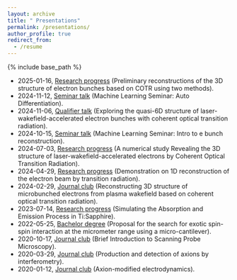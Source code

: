 ```yaml
---
layout: archive
title: " Presentations"
permalink: /presentations/
author_profile: true
redirect_from:
  - /resume
---
```


{% include base_path %}
* 2025-01-16, [Research progress](https://ze-ouyang.github.io/files/20250116%20First%20NNCOTR.pdf) (Preliminary reconstructions of the 3D structure of electron bunches based on COTR using two methods).    
* 2024-11-12, [Seminar talk](https://ze-ouyang.github.io/files/20241112%20ML%20Auto%20Diff.pdf) (Machine Learning Seminar: Auto Differentiation).  
* 2024-11-06, [Qualifier talk](https://ze-ouyang.github.io/files/20241106%20(Short)Ze%20Ouyang%20Qualifier%20Talk.pdf) (Exploring the quasi-6D structure of laser-wakefield-accelerated electron bunches with coherent optical transition radiation).  
* 2024-10-15, [Seminar talk](https://ze-ouyang.github.io/files/20241015%20ML%20seminar%20intro%20to%20e%20bunch%20reconstruction.pdf) (Machine Learning Seminar: Intro to e bunch reconstruction).  
* 2024-07-03, [Research progress](https://ze-ouyang.github.io/files/20240704%20A%20numerical%20study%20Revealing%20the%203D%20structure%20of%20laser-wakefield-accelerated%20electrons%20by%20Coherent%20Optical%20Transition%20Radiation.pdf) (A numerical study Revealing the 3D structure of laser-wakefield-accelerated electrons by Coherent Optical Transition Radiation).  
* 2024-04-29, [Research progress](https://ze-ouyang.github.io/files/20240429%20Demonstration%20on%201D%20reconstruction%20of%20the%20electron%20beam%20by%20transition%20radiation.pdf) (Demonstration on 1D reconstruction of the electron beam by transition radiation).  
* 2024-02-29, [Journal club](http://ze-ouyang.github.io/files/20240229%203D%20structure%20of%20microbunched%20plasma%20wakefield%20accelerated%20electron%20beams.pdf) (Reconstructing 3D structure of microbunched electrons from plasma wakefield based on coherent optical transition radiation).  
* 2023-07-14, [Research progress](http://ze-ouyang.github.io/files/20230714%20Simulating%20the%20Absorption%20and%20Emission%20Process%20in%20TiSapp.pdf) (Simulating the Absorption and Emission Process in Ti:Sapphire).  
* 2022-05-25, [Bachelor degree](http://ze-ouyang.github.io/files/bachelor_defense.pdf) (Proposal for the search for exotic spin-spin interaction at the micrometer range using a micro-cantilever).  
* 2020-10-17, [Journal club](http://ze-ouyang.github.io/files/Brief_SPM.pdf) (Brief Introduction to Scanning Probe Microscopy).
* 2020-03-29, [Journal club](http://ze-ouyang.github.io/files/20200329%20Production%20and%20detection%20of%20axions%20by%20interferometry.pdf) (Production and detection of axions by interferometry).  
* 2020-01-12, [Journal club](http://ze-ouyang.github.io/files/axion_modified_ED.pdf) (Axion-modified electrodynamics).  
